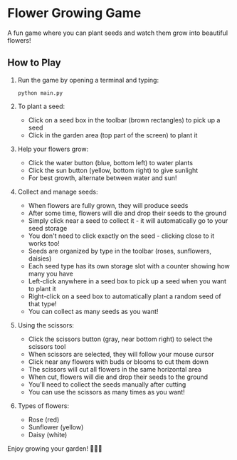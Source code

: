 # Flower Growing Game

A fun game where you can plant seeds and watch them grow into beautiful flowers!

## How to Play

1. Run the game by opening a terminal and typing:
   ```
   python main.py
   ```

2. To plant a seed:
   - Click on a seed box in the toolbar (brown rectangles) to pick up a seed
   - Click in the garden area (top part of the screen) to plant it

3. Help your flowers grow:
   - Click the water button (blue, bottom left) to water plants
   - Click the sun button (yellow, bottom right) to give sunlight
   - For best growth, alternate between water and sun!

4. Collect and manage seeds:
   - When flowers are fully grown, they will produce seeds
   - After some time, flowers will die and drop their seeds to the ground
   - Simply click near a seed to collect it - it will automatically go to your seed storage
   - You don't need to click exactly on the seed - clicking close to it works too!
   - Seeds are organized by type in the toolbar (roses, sunflowers, daisies)
   - Each seed type has its own storage slot with a counter showing how many you have
   - Left-click anywhere in a seed box to pick up a seed when you want to plant it
   - Right-click on a seed box to automatically plant a random seed of that type!
   - You can collect as many seeds as you want!

5. Using the scissors:
   - Click the scissors button (gray, near bottom right) to select the scissors tool
   - When scissors are selected, they will follow your mouse cursor
   - Click near any flowers with buds or blooms to cut them down
   - The scissors will cut all flowers in the same horizontal area
   - When cut, flowers will die and drop their seeds to the ground
   - You'll need to collect the seeds manually after cutting
   - You can use the scissors as many times as you want!

6. Types of flowers:
   - Rose (red)
   - Sunflower (yellow)
   - Daisy (white)

Enjoy growing your garden! 🌻🌹🌼
